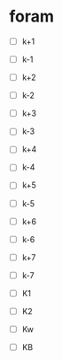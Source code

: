 # foram

  -[ ] k+1
  -[ ] k-1
  -[ ] k+2
  -[ ] k-2
  -[ ] k+3
  -[ ] k-3
  -[ ] k+4
  -[ ] k-4
  -[ ] k+5
  -[ ] k-5
  -[ ] k+6
  -[ ] k-6
  -[ ] k+7
  -[ ] k-7
  
  -[ ] K1
  -[ ] K2
  -[ ] Kw
  -[ ] KB
  
